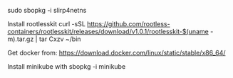 
sudo sbopkg -i slirp4netns


Install rootlesskit
curl -sSL https://github.com/rootless-containers/rootlesskit/releases/download/v1.0.1/rootlesskit-$(uname -m).tar.gz | tar Cxzv ~/bin

Get docker from: https://download.docker.com/linux/static/stable/x86_64/

Install minikube with sbopkg -i minikube
